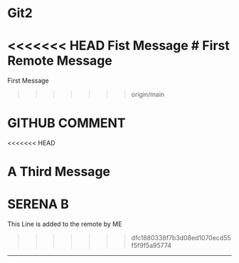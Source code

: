 # Git2
<<<<<<< HEAD
Fist Message # First Remote Message
=======
First Message
>>>>>>> origin/main
# GITHUB COMMENT
<<<<<<< HEAD
# A Third Message
SERENA B
=======
This Line is added to the remote by ME
>>>>>>> dfc1880338f7b3d08ed1070ecd55f5f9f5a95774
********************

